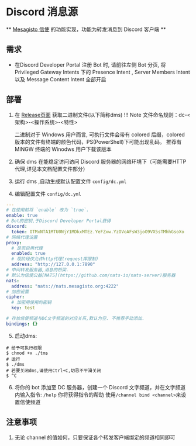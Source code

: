 # Discord 消息源

** [Mesagisto 信使](https://github.com/MeowCat-Studio/mesagisto) 的功能实现，功能为转发消息到 Discord 客户端 **
## 需求

- 在Discord Developer Portal 注册 Bot 时, 请前往左侧 Bot 分页, 将 Privileged Gateway Intents 下的 Presence Intent , Server Members Intent 以及 Message Content Intent 全部开启

## 部署

1. 在 [Release页面](https://github.com/MeowCat-Studio/discord-message-source/releases) 获取二进制文件(以下简称dms)
!!! Note
     文件命名规则：dc-<架构>-<操作系统>-<特性>

     二进制对于 Windows 用户而言, 可执行文件会带有 colored 后缀，colored 版本的文件有终端的颜色代码，PS(PowerShell)下可能出现乱码。
     推荐有 MINGW 终端的 Winodws 用户下载该版本

2. 确保 dms 在能稳定访问访问 Discord 服务器的网络环境下（可能需要HTTP代理,详见本文档配置文件部分）

3. 运行 dms ,自动生成默认配置文件 `config/dc.yml`

4. 编辑配置文件 `config/dc.yml` 
  ```yaml
  ---
  # 在使用前将 `enable` 改为 `true`.
  enable: true
  # Bot的密钥,于Discord Developer Portal获得
  discord:
    token: OTMxNTA1MTU0NjY1MDkxMTEz.YeFZxw.YzOVoAFsW3joO9VX5sTMhhGsoXo
  # 网络代理设置
  proxy:
    # 是否启用代理
    enabled: true
    # 现阶段仅允许http代理(request库限制)
    address: "http://127.0.0.1:7890"
  # 中间转发服务器,消息的桥梁.
  # 默认为信使公益[NATS](https://github.com/nats-io/nats-server)服务器
  nats:
    address: "nats://nats.mesagisto.org:4222"
  # 加密设置
  cipher:
    # 加密用使用的密钥
    key: test

  # 存放信使频道与DC文字频道的对应关系,默认为空. 不推荐手动添加.
  bindings: {}
  ```
5. 启动dms:
  ```shell
  # 给予可执行权限
  $ chmod +x ./tms
  # 运行
  $ ./dms
  # 若要关闭dms,请使用Ctrl+C,切忌不平滑关闭
  $ ^C
  ```

6. 将你的 bot 添加至 DC 服务器，创建一个 Discord 文字频道，并在文字频道内输入指令: `/help`
你将获得指令的帮助
使用`/channel bind <channel>`来设置信使频道

## 注意事项

1. 无论 channel 的值如何，只要保证各个转发客户端绑定的频道相同即可
